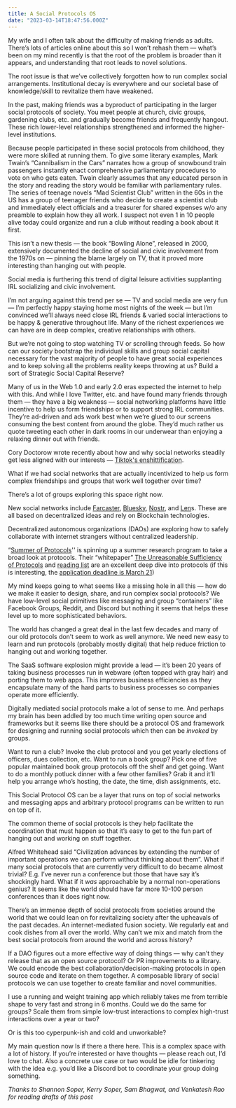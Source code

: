 ```yaml
---
title: A Social Protocols OS
date: "2023-03-14T18:47:56.000Z"
---
```


My wife and I often talk about the difficulty of making friends as adults. There’s lots of articles online about this so I won’t rehash them — what’s been on my mind recently is that the root of the problem is broader than it appears, and understanding that root leads to novel solutions.

The root issue is that we’ve collectively forgotten how to run complex social arrangements. Institutional decay is everywhere and our societal base of knowledge/skill to revitalize them have weakened.

In the past, making friends was a byproduct of participating in the larger social protocols of society. You meet people at church, civic groups, gardening clubs, etc. and gradually become friends and frequently hangout. These rich lower-level relationships strengthened and informed the higher-level institutions.

Because people participated in these social protocols from childhood, they were more skilled at running them. To give some literary examples, Mark Twain’s “Cannibalism in the Cars” narrates how a group of snowbound train passengers instantly enact comprehensive parliamentary procedures to vote on who gets eaten. Twain clearly assumes that any educated person in the story and reading the story would be familiar with parliamentary rules. The series of teenage novels “Mad Scientist Club” written in the 60s in the US has a group of teenager friends who decide to create a scientist club and immediately elect officials and a treasurer for shared expenses w/o any preamble to explain how they all work. I suspect not even 1 in 10 people alive today could organize and run a club without reading a book about it first.

This isn’t a new thesis — the book “Bowling Alone”, released in 2000, extensively documented the decline of social and civic involvement from the 1970s on — pinning the blame largely on TV, that it proved more interesting than hanging out with people.

Social media is furthering this trend of digital leisure activities supplanting IRL socializing and civic involvement.  

I’m not arguing against this trend per se — TV and social media are very fun — I’m perfectly happy staying home most nights of the week — but I’m convinced we’ll always need close IRL friends & varied social interactions to be happy & generative throughout life. Many of the richest experiences we can have are in deep complex, creative relationships with others.

But we’re not going to stop watching TV or scrolling through feeds. So how can our society bootstrap the individual skills and group social capital necessary for the vast majority of people to have great social experiences and to keep solving all the problems reality keeps throwing at us? Build a sort of Strategic Social Capital Reserve?

Many of us in the Web 1.0 and early 2.0 eras expected the internet to help with this. And while I love Twitter, etc. and have found many friends through them —  they have a big weakness — social networking platforms have little incentive to help us form friendships or to support strong IRL communities. They’re ad-driven and ads work best when we’re glued to our screens consuming the best content from around the globe. They’d much rather us quote tweeting each other in dark rooms in our underwear than enjoying a relaxing dinner out with friends.

Cory Doctorow wrote recently about how and why social networks steadily get less aligned with our interests — [Tiktok's enshittification](https://pluralistic.net/2023/01/21/potemkin-ai/#hey-guys).

What if we had social networks that are actually incentivized to help us form complex friendships and groups that work well together over time?

There’s a lot of groups exploring this space right now. 

New social networks include [Farcaster](https://www.farcaster.xyz/), [Bluesky](https://blueskyweb.xyz/), [Nostr](https://nostr.com/), and [Len](https://www.lens.xyz/)s. These are all based on decentralized ideas and rely on Blockchain technologies.

Decentralized autonomous organizations (DAOs) are exploring how to safely collaborate with internet strangers without centralized leadership.

“[Summer of Protocols](https://efdn.notion.site/Summer-of-Protocols-3d7983d922184c4eb72749e9cb60d076)'' is spinning up a summer research program to take a broad look at protocols. Their “whitepaper” [The Unreasonable Sufficiency of Protocols](https://venkatesh-rao.gitbook.io/summer-of-protocols/) and [reading list](https://efdn.notion.site/0314a1800b774258a8e6197487c479bc?v=15fb6b39a490413cbba3b7f78ad67c2b) are an excellent deep dive into protocols (if this is interesting, the [application deadline is March 21](https://efdn.notion.site/Application-5b71c238d6bd44cf9137946ef7767e53))

My mind keeps going to what seems like a missing hole in all this — how do we make it easier to design, share, and run complex social protocols? We have low-level social primitives like messaging and group “containers” like Facebook Groups, Reddit, and Discord but nothing it seems that helps these level up to more sophisticated behaviors.

The world has changed a great deal in the last few decades and many of our old protocols don’t seem to work as well anymore. We need new easy to learn and run protocols (probably mostly digital) that help reduce friction to hanging out and working together.

The SaaS software explosion might provide a lead — it’s been 20 years of taking business processes run in webware (often topped with gray hair) and porting them to web apps. This improves business efficiencies as they encapsulate many of the hard parts to business processes so companies operate more efficiently.

Digitally mediated social protocols make a lot of sense to me. And perhaps my brain has been addled by too much time writing open source and frameworks but it seems like there should be a protocol OS and framework for designing and running social protocols which then can be _invoked_ by groups.

Want to run a club? Invoke the club protocol and you get yearly elections of officers, dues collection, etc. Want to run a book group? Pick one of five popular maintained book group protocols off the shelf and get going. Want to do a monthly potluck dinner with a few other families? Grab it and it’ll help you arrange who’s hosting, the date, the time, dish assignments, etc.

This Social Protocol OS can be a layer that runs on top of social networks and messaging apps and arbitrary protocol programs can be written to run on top of it.

The common theme of social protocols is they help facilitate the coordination that must happen so that it’s easy to get to the fun part of hanging out and working on stuff together.

Alfred Whitehead said “Civilization advances by extending the number of important operations we can perform without thinking about them”. What if many social protocols that are currently very difficult to do became almost trivial? E.g. I’ve never run a conference but those that have say it’s shockingly hard. What if it _was_ approachable by a normal non-operations genius? It seems like the world should have far more 10-100 person conferences than it does right now.

There’s an immense depth of social protocols from societies around the world that we could lean on for revitalizing society after the upheavals of the past decades. An internet-mediated fusion society. We regularly eat and cook dishes from all over the world. Why can’t we mix and match from the best social protocols from around the world and across history?

If a DAO figures out a more effective way of doing things — why can’t they release that as an open source protocol? Or PR improvements to a library. We could encode the best collaboration/decision-making protocols in open source code and iterate on them together. A composable library of social protocols we can use together to create familiar and novel communities.

I use a running and weight training app which reliably takes me from terrible shape to very fast and strong in 6 months. Could we do the same for groups? Scale them from simple low-trust interactions to complex high-trust interactions over a year or two?

Or is this too cyperpunk-ish and cold and unworkable?

My main question now Is if there a there here. This is a complex space with a lot of history. If you’re interested or have thoughts — please reach out, I’d love to chat. Also a concrete use case or two would be idle for tinkering with the idea e.g. you’d like a Discord bot to coordinate your group doing something.

_Thanks to Shannon Soper, Kerry Soper, Sam Bhagwat, and Venkatesh Rao for reading drafts of this post_
